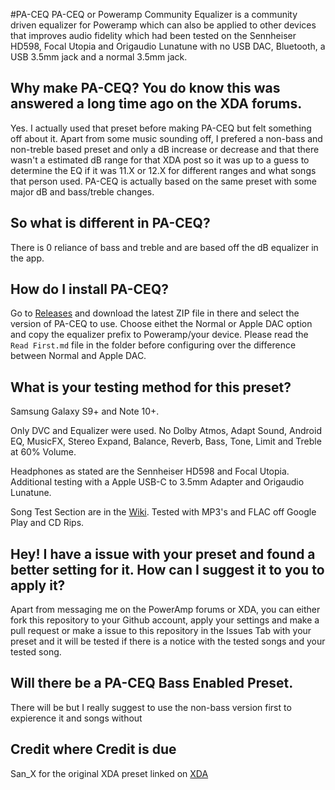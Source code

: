 #PA-CEQ
PA-CEQ or Poweramp Community Equalizer is a community driven equalizer for Poweramp which can also be applied to other devices that improves audio fidelity which had been tested on the Sennheiser HD598, Focal Utopia and Origaudio Lunatune with no USB DAC, Bluetooth, a USB 3.5mm jack and a normal 3.5mm jack.

## Why make PA-CEQ? You do know this was answered a long time ago on the XDA forums.
Yes. I actually used that preset before making PA-CEQ but felt something off about it. Apart from some music sounding off, I prefered a non-bass and non-treble based preset and only a dB increase or decrease and that there wasn't a estimated dB range for that XDA post so it was up to a guess to determine the EQ if it was 11.X or 12.X for different ranges and what songs that person used. PA-CEQ is actually based on the same preset with some major dB and bass/treble changes.

## So what is different in PA-CEQ?
There is 0 reliance of bass and treble and are based off the dB equalizer in the app.

## How do I install PA-CEQ?
Go to [Releases](https://github.com/GanstaKingofSA/PA-CEQ/releases) and download the latest ZIP file in there and select the version of PA-CEQ to use. Choose eithet the Normal or Apple DAC option and copy the equalizer prefix to Poweramp/your device.
Please read the `Read First.md` file in the folder before configuring over the difference between Normal and Apple DAC.

## What is your testing method for this preset? 
Samsung Galaxy S9+ and Note 10+. 

Only DVC and Equalizer were used. No Dolby Atmos, Adapt Sound, Android EQ, MusicFX, Stereo Expand, Balance, Reverb, Bass, Tone, Limit and Treble at 60% Volume.

Headphones as stated are the Sennheiser HD598 and Focal Utopia. Additional testing with a Apple USB-C to 3.5mm Adapter and Origaudio Lunatune.

Song Test Section are in the [Wiki](https://github.com/GanstaKingofSA/PA-CEQ/wiki/Songs-Tested). Tested with MP3's and FLAC off Google Play and CD Rips.

## Hey! I have a issue with your preset and found a better setting for it. How can I suggest it to you to apply it?
Apart from messaging me on the PowerAmp forums or XDA, you can either fork this repository to your Github account, apply your settings and make a pull request or make a issue to this repository in the Issues Tab with your preset and it will be tested if there is a notice with the tested songs and your tested song.

## Will there be a PA-CEQ Bass Enabled Preset.
There will be but I really suggest to use the non-bass version first to expierence it and songs without 

## Credit where Credit is due
San_X for the original XDA preset linked on [XDA](https://forum.xda-developers.com/showthread.php?t=2674303&page=5)
